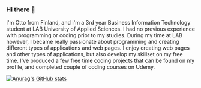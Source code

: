 ### Hi there 👋

I'm Otto from Finland, and I'm a 3rd year Business Information Technology student at LAB University of Applied Sciences. I had no previous experience with programming or coding prior to my studies. During my time at LAB however, I became really passionate about programming and creating different types of applications and web pages. I enjoy creating web pages and other types of applications, but also develop my skillset on my free time. I've produced a few free time coding projects that can be found on my profile, and completed couple of coding courses on Udemy.

[![Anurag's GitHub stats](https://github-readme-stats.vercel.app/api?username=ottosebastian)](https://github.com/anuraghazra/github-readme-stats)
